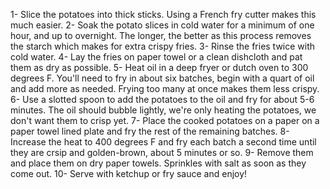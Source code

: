 1-  Slice the potatoes into thick sticks. Using a French fry cutter makes this much easier.
2-  Soak the potato slices in cold water for a minimum of one hour, and up to overnight. The longer, the better as this process removes the starch which makes for extra crispy fries.
3-  Rinse the fries twice with cold water.
4-  Lay the fries on paper towel or a clean dishcloth and pat them as dry as possible.
5-  Heat oil in a deep fryer or dutch oven to 300 degrees F. You'll need to fry in about six batches, begin with a quart of oil and add more as needed. Frying too many at once makes them less crispy.
6-  Use a slotted spoon to add the potatoes to the oil and fry for about 5-6 minutes. The oil should bubble lightly, we're only heating the potatoes, we don't want them to crisp yet.
7-  Place the cooked potatoes on a paper on a paper towel lined plate and fry the rest of the remaining batches.
8-  Increase the heat to 400 degrees F and fry each batch a second time until they are crsip and golden-brown, about 5 minutes or so.
9-  Remove them and place them on dry paper towels. Sprinkles with salt as soon as they come out.
10- Serve with ketchup or fry sauce and enjoy!